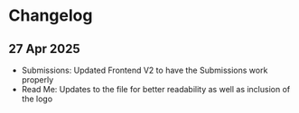# Changelog

## 27 Apr 2025

* Submissions: Updated Frontend V2 to have the Submissions work properly
* Read Me: Updates to the file for better readability as well as inclusion of the logo

